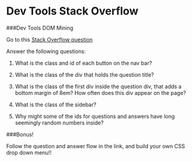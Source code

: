Dev Tools Stack Overflow
=========================

###Dev Tools DOM Mining

Go to this [Stack Overflow question](http://stackoverflow.com/questions/9953482/how-to-make-a-pure-css-based-dropdown-menu)

Answer the following questions:

1. What is the class and id of each button on the nav bar?

2. What is the class of the div that holds the question title?

3. What is the class of the first div inside the question div, that adds a bottom margin of 8em? How often does this div appear on the page?

4. What is the class of the sidebar?

5. Why might some of the ids for questions and answers have long seemingly random numbers inside?

###Bonus!

Follow the question and answer flow in the link, and build your own CSS drop down menu!!
